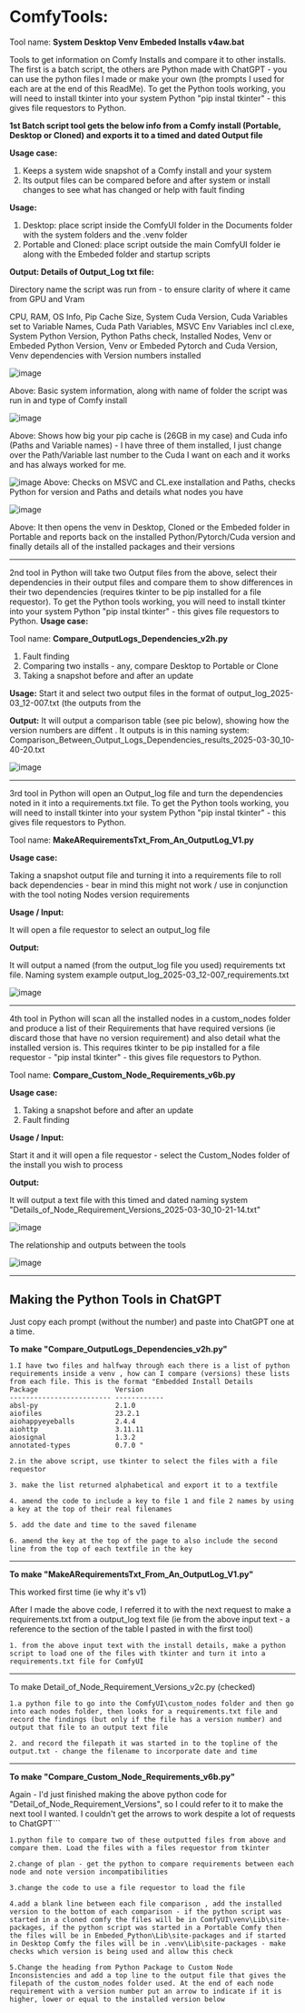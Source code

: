 # ComfyTools: 

Tool name: **System Desktop Venv Embeded Installs v4aw.bat**

Tools to get information on Comfy Installs and compare it to other installs. The first is a batch script, the others are Python made with ChatGPT - you can use the python files I made or make your own (the prompts I used for each are at the end of this ReadMe). To get the Python tools working, you will need to install tkinter into your system Python "pip instal tkinter" - this gives file requestors to Python. 

**1st Batch script tool gets the below info from a Comfy install (Portable, Desktop or Cloned) and exports it to a timed and dated Output file**

**Usage case:**

1. Keeps a system wide snapshot of a Comfy install and your system
2. Its output files can be compared before and after system or install changes to see what has changed or help with fault finding

**Usage:**
1. Desktop: place script inside the ComfyUI folder in the Documents folder with the system folders and the .venv folder
2. Portable and Cloned: place script outside the main ComfyUI folder ie along with the Embeded folder and startup scripts 


**Output: Details of Output_Log txt file:**

Directory name the script was run from - to ensure clarity of where it came from
GPU and Vram

CPU, RAM, OS Info, Pip Cache Size, System Cuda Version, Cuda Variables set to Variable Names, Cuda Path Variables, MSVC Env Variables incl cl.exe, System Python Version, Python Paths check, Installed Nodes, Venv or Embeded Python Version, Venv or Embeded Pytorch and Cuda Version, Venv dependencies with Version numbers installed

![image](https://github.com/user-attachments/assets/1b685b09-0b69-4265-9e5d-3a3a73013bd7)

Above: Basic system information, along with name of folder the script was run in and type of Comfy install

![image](https://github.com/user-attachments/assets/1d397938-f4c9-4c31-8242-fdfefbdd0c47)

Above: Shows how big your pip cache is (26GB in my case) and Cuda info (Paths and Variable names) - I have three of them installed, I just change over the Path/Variable last number to the Cuda I want on each and it works and has always worked for me. 

![image](https://github.com/user-attachments/assets/2b5f8e7d-b6a8-4fab-85dc-127ea3a0e60d)
Above: Checks on MSVC and CL.exe installation and Paths, checks Python for version and Paths and details what nodes you have 

![image](https://github.com/user-attachments/assets/21990a2d-8155-4cc5-858a-a6c7cab06992)

Above: It then opens the venv in Desktop, Cloned or the Embeded folder in Portable and reports back on the installed Python/Pytorch/Cuda version and finally details all of the installed packages and their versions




-------------------------------------------------

2nd tool in Python will take two Output files from the above, select their dependencies in their output files and compare them to show differences in their two dependencies (requires tkinter to be pip installed for a file requestor). To get the Python tools working, you will need to install tkinter into your system Python "pip instal tkinter" - this gives file requestors to Python.
**Usage case:**

Tool name: **Compare_OutputLogs_Dependencies_v2h.py**

1. Fault finding
2. Comparing two installs - any, compare Desktop to Portable or Clone
3. Taking a snapshot before and after an update

**Usage:**
Start it and select two output files in the format of output_log_2025-03_12-007.txt (the outputs from the 

**Output:**
It will output a comparison table (see pic below), showing how the version numbers are diffent . It outputs is in this naming system: Comparison_Between_Output_Logs_Dependencies_results_2025-03-30_10-40-20.txt

![image](https://github.com/user-attachments/assets/9a46fa26-3ed8-4133-a352-6c6893279702)

-------------------------------------------------

3rd tool in Python will open an Output_log file and turn the dependencies noted in it into a requirements.txt file. To get the Python tools working, you will need to install tkinter into your system Python "pip instal tkinter" - this gives file requestors to Python.

Tool name: **MakeARequirementsTxt_From_An_OutputLog_V1.py**

**Usage case:**

Taking a snapshot output file and turning it into a requirements file to roll back dependencies - bear in mind this might not work / use in conjunction with the tool noting Nodes version requirements

**Usage / Input:**

It will open a file requestor to select an output_log file 

**Output:**

It will output a named (from the output_log file you used) requirements txt file. Naming system example output_log_2025-03_12-007_requirements.txt

![image](https://github.com/user-attachments/assets/983158fa-495e-459f-98b5-d18ef339e21a)

-------------------------------------------------

4th tool in Python will scan all the installed nodes in a custom_nodes folder and produce a list of their Requirements that have required versions (ie discard those that have no version requirement) and also detail what the installed version is. This requires tkinter to be pip installed for a file requestor - "pip instal tkinter" - this gives file requestors to Python.

Tool name: **Compare_Custom_Node_Requirements_v6b.py**

**Usage case:**

1. Taking a snapshot before and after an update
2. Fault finding


**Usage / Input:**

Start it and it will open a file requestor - select the Custom_Nodes folder of the install you wish to process

**Output:**

It will output a text file with this timed and dated naming system "Details_of_Node_Requirement_Versions_2025-03-30_10-21-14.txt"

![image](https://github.com/user-attachments/assets/321cf312-79ab-45f8-be6c-3ef39d0e1796)


The relationship and outputs between the tools

![image](https://github.com/user-attachments/assets/ba53dcaa-ba4c-4419-8eb0-a0efb0de799b)


--------------------------------------------------

## **Making the Python Tools in ChatGPT**

Just copy each prompt (without the number) and paste into ChatGPT one at a time. 

**To make "Compare_OutputLogs_Dependencies_v2h.py"**


```
1.I have two files and halfway through each there is a list of python requirements inside a venv , how can I compare (versions) these lists from each file. This is the format "Embedded Install Details 
Package                   Version
------------------------- ------------
absl-py                   2.1.0
aiofiles                  23.2.1
aiohappyeyeballs          2.4.4
aiohttp                   3.11.11
aiosignal                 1.3.2
annotated-types           0.7.0 "
```

```2.in the above script, use tkinter to select the files with a file requestor```

```3. make the list returned alphabetical and export it to a textfile```

```4. amend the code to include a key to file 1 and file 2 names by using a key at the top of their real filenames```

```5. add the date and time to the saved filename```

```6. amend the key at the top of the page to also include the second line from the top of each textfile in the key```


----------------------------------

**To make "MakeARequirementsTxt_From_An_OutputLog_V1.py"**

This worked first time (ie why it's v1)

After I made the above code, I referred it to with the next request to make a requirements.txt from a output_log text file (ie from the above input text - a reference to the section of the table I pasted in with the first tool)

```1. from the above input text with the install details, make a python script to load one of the files with tkinter and turn it into a requirements.txt file for ComfyUI ```

---

To make Detail_of_Node_Requirement_Versions_v2c.py (checked)       

```1.a python file to go into the ComfyUI\custom_nodes folder and then go into each nodes folder, then looks for a requirements.txt file and record the findings (but only if the file has a version number) and output that file to an output text file``` 

```2. and record the filepath it was started in to the topline of the output.txt - change the filename to incorporate date and time```


------------------------------------

**To make "Compare_Custom_Node_Requirements_v6b.py"**

Again - I'd just finished making the above python code for "Detail_of_Node_Requirement_Versions", so I could refer to it to make the next tool I wanted. I couldn't get the arrows to work despite a lot of requests to ChatGPT```

```1.python file to compare two of these outputted files from above and compare them. Load the files with a files requestor from tkinter```

```2.change of plan - get the python to compare requirements between each node and note version incompatibilities```

```3.change the code to use a file requestor to load the file```

```4.add a blank line between each file comparison , add the installed version to the bottom of each comparison - if the python script was started in a cloned comfy the files will be in ComfyUI\venv\Lib\site-packages, if the python script was started in a Portable Comfy then the files will be in Embeded_Python\Lib\site-packages and if started in Desktop Comfy the files will be in .venv\Lib\site-packages - make checks which version is being used and allow this check```

```5.Change the heading from Python Package to Custom Node Inconsistencies and add a top line to the output file that gives the filepath of the custom_nodes folder used. At the end of each node requirement with a version number put an arrow to indicate if it is higher, lower or equal to the installed version below```






